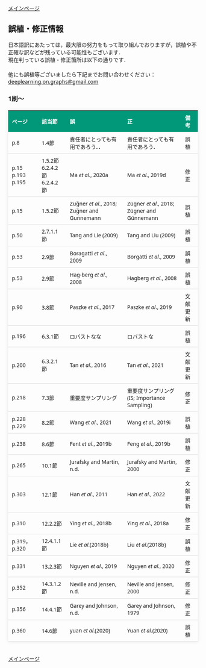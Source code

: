 <html lang="ja">
<head>
<meta charset="UTF-8">
<style>
    body {
        font-family: 'Verdana', 'Segoe UI', Tahoma, Geneva, Verdana, sans-serif;
    }
    table {
        width: 100%;
        max-width: 100%;
        border-collapse: collapse;
        margin-top: 20px; 
        box-shadow: 0 0 10px rgba(0, 0, 0, 0.1);
    }
    th, td {
        padding: 8px 10px;
        text-align: left;
        border-bottom: 1px solid #ddd;
        font-size: 14px;
    }
    th {
        background-color: #009879;
        color: #ffffff;
    }
    tr:hover {
        background-color: #f5f5f5;
    }
    </style>
</head>
<title>誤植情報</title>
<body>
  
<a href="./">メインページ</a>

<h2>誤植・修正情報</h2>
日本語訳にあたっては，最大限の努力をもって取り組んでおりますが，誤植や不正確な訳などが残っている可能性もございます．
<br>
現在判っている誤植・修正箇所は以下の通りです．
<br><br>
他にも誤植等ございましたら下記までお問い合わせください：<br>
<a href="mailto:deeplearning.on.graphs@gmail.com?subject=誤植報告&body=「グラフ深層学習」担当者%0D%0A%0D%0A■ページ番号：p.◯◯%0D%0A■誤：%0D%0A✗✗✗✗✗✗%0D%0A%0D%0A■正（わかれば）：%0D%0A◯◯◯◯◯%0D%0A%0D%0A■備考：%0D%0A特になし%0D%0A%0D%0A※訳者より%0D%0Aこの度はご迷惑をおかけしてすみません．ご協力誠にありがとうございます！%0D%0A本メールへの返信はいたしませんのでご了承ください．内容を吟味し次版への対応を検討いたします．">deeplearning.on.graphs@gmail.com</a>

<h3>1刷〜</h3>

<table>
    <thead>
        <tr>
            <th>ページ</th>
            <th>該当節</th>
            <th>誤</th>
            <th>正</th>
            <th>備考</th>
        </tr>
    </thead>
    <tbody>
        <tr>
            <td>p.8</td>
            <td>1.4節</td>
            <td>責任者にとっても有用であろう．．</td>
            <td>責任者にとっても有用であろう．</td>
            <td>誤植</td>
        </tr>
        <tr>
            <td>p.15<br>p.193<br>p.195</td>
            <td>1.5.2節<br>6.2.4.2節<br>6.2.4.2節</td>
            <td>Ma <em>et al</em>., 2020a</td>
            <td>Ma <em>et al</em>., 2019d</td>
            <td>修正</td>
        </tr>
        <tr>
            <td>p.15</td>
            <td>1.5.2節</td>
            <td>Zug̈ner <em>et al</em>., 2018; Zug̈ner and Gun̈nemann</td>
            <td>Zügner <em>et al</em>., 2018; Zügner and Günnemann</td>
            <td>誤植</td>
        </tr>
        <tr>
            <td>p.50</td>
            <td>2.7.1.1節</td>
            <td>Tang and Lie (2009)</td>
            <td>Tang and Liu (2009)</td>
            <td>誤植</td>
        </tr>
        <tr>
            <td>p.53</td>
            <td>2.9節</td>
            <td>Boragatti <em>et al</em>., 2009</td>
            <td>Borgatti <em>et al</em>., 2009</td>
            <td>誤植</td>
        </tr>
        <tr>
            <td>p.53</td>
            <td>2.9節</td>
            <td>Hag-berg <em>et al</em>., 2008</td>
            <td>Hagberg <em>et al</em>., 2008</td>
            <td>誤植</td>
        </tr>
        <tr>
            <td>p.90</td>
            <td>3.8節</td>
            <td>Paszke <em>et al</em>., 2017</td>
            <td>Paszke <em>et al</em>., 2019</td>
            <td>文献更新</td>
        </tr>
        <tr>
            <td>p.196</td>
            <td>6.3.1節</td>
            <td>ロバストなな</td>
            <td>ロバストな</td>
            <td>誤植</td>
        </tr>
        <tr>
            <td>p.200</td>
            <td>6.3.2.1節</td>
            <td>Tan <em>et al</em>., 2016</td>
            <td>Tan <em>et al</em>., 2021</td>
            <td>文献更新</td>
        </tr>
        <tr>
            <td>p.218</td>
            <td>7.3節</td>
            <td>重要度サンプリング</td>
            <td>重要度サンプリング(IS; Importance Sampling)</td>
            <td>修正</td>
        </tr>
        <tr>
            <td>p.228<br>p.229</td>
            <td>8.2節</td>
            <td>Wang <em>et al</em>., 2021</td>
            <td>Wang <em>et al</em>., 2019i</td>
            <td>誤植</td>
        </tr>
        <tr>
            <td>p.238</td>
            <td>8.6節</td>
            <td>Fent <em>et al</em>., 2019b</td>
            <td>Feng <em>et al</em>., 2019b</td>
            <td>誤植</td>
        </tr>
        <tr>
            <td>p.265</td>
            <td>10.1節</td>
            <td>Jurafsky and Martin, n.d.</td>
            <td>Jurafsky and Martin, 2000</td>
            <td>修正</td>
        </tr>
        <tr>
            <td>p.303</td>
            <td>12.1節</td>
            <td>Han <em>et al</em>., 2011</td>
            <td>Han <em>et al</em>., 2022</td>
            <td>文献更新</td>
        </tr>
        <tr>
            <td>p.310</td>
            <td>12.2.2節</td>
            <td>Ying <em>et al</em>., 2018b</td>
            <td>Ying <em>et al</em>., 2018a</td>
            <td>修正</td>
        </tr>
        <tr>
            <td>p.319，p.320</td>
            <td>12.4.1.1節</td>
            <td>Lie <em>et al</em>.(2018b)</td>
            <td>Liu <em>et al</em>.(2018b)</td>
            <td>誤植</td>
        </tr>
        <tr>
            <td>p.331</td>
            <td>13.2.3節</td>
            <td>Nguyen <em>et al</em>., 2019</td>
            <td>Nguyen <em>et al</em>., 2020</td>
            <td>修正</td>
        </tr>
        <tr>
            <td>p.352</td>
            <td>14.3.1.2節</td>
            <td>Neville and Jensen, n.d.</td>
            <td>Neville and Jensen, 2000</td>
            <td>修正</td>
        </tr>
        <tr>
            <td>p.356</td>
            <td>14.4.1節</td>
            <td>Garey and Johnson, n.d.</td>
            <td>Garey and Johnson, 1979</td>
            <td>修正</td>
        </tr>
        <tr>
            <td>p.360</td>
            <td>14.6節</td>
            <td>yuan <em>et al</em>.(2020)</td>
            <td>Yuan <em>et al</em>.(2020)</td>
            <td>誤植</td>
        </tr>
    </tbody>
</table>
<br>
<a href="./">メインページ</a>
</body>
</html>
